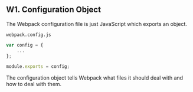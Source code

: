 ## W1. Configuration Object

The Webpack configuration file is just JavaScript which exports an object.

`webpack.config.js`

```javascript
var config = {
    ...
};

module.exports = config;
```

The configuration object tells Webpack what files it should deal with and how to deal with them.
